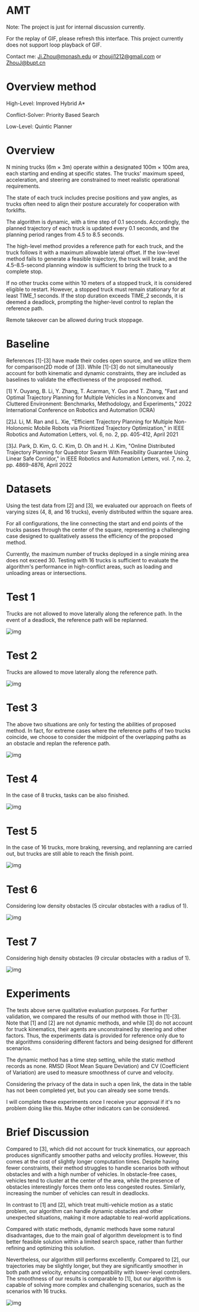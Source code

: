 # AMT

Note: The project is just for internal discussion currently.  
  
For the replay of GIF, please refresh this interface. This project currently does not support loop playback of GIF.  
  
Contact me: Ji.Zhou@monash.edu or zhouji1212@gmail.com or ZhouJ@bupt.cn  
  
# Overview method

High-Level: Improved Hybrid A*  
  
Conflict-Solver: Priority Based Search  
  
Low-Level: Quintic Planner  
  
# Overview

N mining trucks (6m × 3m) operate within a designated 100m × 100m area, each starting and ending at specific states. The trucks' maximum speed, acceleration, and steering are constrained to meet realistic operational requirements.  
  
The state of each truck includes precise positions and yaw angles, as trucks often need to align their posture accurately for cooperation with forklifts.  
  
The algorithm is dynamic, with a time step of 0.1 seconds. Accordingly, the planned trajectory of each truck is updated every 0.1 seconds, and the planning period ranges from 4.5 to 8.5 seconds.  
  
The high-level method provides a reference path for each truck, and the truck follows it with a maximum allowable lateral offset. If the low-level method fails to generate a feasible trajectory, the truck will brake, and the 4.5–8.5-second planning window is sufficient to bring the truck to a complete stop.  
  
If no other trucks come within 10 meters of a stopped truck, it is considered eligible to restart. However, a stopped truck must remain stationary for at least TIME_1 seconds. If the stop duration exceeds TIME_2 seconds, it is deemed a deadlock, prompting the higher-level control to replan the reference path.  
  
Remote takeover can be allowed during truck stoppage.
  
# Baseline

References [1]-[3] have made their codes open source, and we utilize them for comparison(2D mode of [3]). While [1]-[3] do not simultaneously account for both kinematic and dynamic constraints, they are included as baselines to validate the effectiveness of the proposed method.  
  
[1] Y. Ouyang, B. Li, Y. Zhang, T. Acarman, Y. Guo and T. Zhang, "Fast and Optimal Trajectory Planning for Multiple Vehicles in a Nonconvex and Cluttered Environment: Benchmarks, Methodology, and Experiments," 2022 International Conference on Robotics and Automation (ICRA)  
  
[2]J. Li, M. Ran and L. Xie, "Efficient Trajectory Planning for Multiple Non-Holonomic Mobile Robots via Prioritized Trajectory Optimization," in IEEE Robotics and Automation Letters, vol. 6, no. 2, pp. 405-412, April 2021  

[3]J. Park, D. Kim, G. C. Kim, D. Oh and H. J. Kim, "Online Distributed Trajectory Planning for Quadrotor Swarm With Feasibility Guarantee Using Linear Safe Corridor," in IEEE Robotics and Automation Letters, vol. 7, no. 2, pp. 4869-4876, April 2022
  
# Datasets

Using the test data from [2] and [3], we evaluated our approach on fleets of varying sizes (4, 8, and 16 trucks), evenly distributed within the square area.  
  
For all configurations, the line connecting the start and end points of the trucks passes through the center of the square, representing a challenging case designed to qualitatively assess the efficiency of the proposed method.  

Currently, the maximum number of trucks deployed in a single mining area does not exceed 30. Testing with 16 trucks is sufficient to evaluate the algorithm's performance in high-conflict areas, such as loading and unloading areas or intersections.
  
  
# Test 1

Trucks are not allowed to move laterally along the reference path. In the event of a deadlock, the reference path will be replanned.  

![img](https://github.com/Ji-Zhou/AMT/blob/main/git/4_1.gif)
  
# Test 2

Trucks are allowed to move laterally along the reference path.  

![img](https://github.com/Ji-Zhou/AMT/blob/main/git/4_2.gif)
  
# Test 3

The above two situations are only for testing the abilities of proposed method. In fact, for extreme cases where the reference paths of two trucks coincide, we choose to consider the midpoint of the overlapping paths as an obstacle and replan the reference path.  

![img](https://github.com/Ji-Zhou/AMT/blob/main/git/4_3.gif)
  
# Test 4

In the case of 8 trucks, tasks can be also finished.  

![img](https://github.com/Ji-Zhou/AMT/blob/main/git/8_1.gif)
  
# Test 5

In the case of 16 trucks, more braking, reversing, and replanning are carried out, but trucks are still able to reach the finish point.    

![img](https://github.com/Ji-Zhou/AMT/blob/main/git/16_1.gif)
  
# Test 6

Considering low density obstacles (5 circular obstacles with a radius of 1).    

![img](https://github.com/Ji-Zhou/AMT/blob/main/git/16_Low.gif)
  
# Test 7

Considering high density obstacles (9 circular obstacles with a radius of 1).    

![img](https://github.com/Ji-Zhou/AMT/blob/main/git/16_High.gif)
  
# Experiments

The tests above serve qualitative evaluation purposes. For further validation, we compared the results of our method with those in [1]-[3]. Note that [1] and [2] are not dynamic methods, and while [3] do not account for truck kinematics, their agents are unconstrained by steering and other factors. Thus, the experiments data is provided for reference only due to the algorithms considering different factors and being designed for different scenarios.   
     
The dynamic method has a time step setting, while the static method records as none.  RMSD (Root Mean Square Deviation) and CV (Coefficient of Variation) are used to measure smoothness of curve and velocity.  
  
Considering the privacy of the data in such a open link, the data in the table has not been completed yet, but you can already see some trends. 

I will complete these experiments once I receive your approval if it's no problem doing like this. Maybe other indicators can be considered.  


  
# Brief Discussion

Compared to [3], which did not account for truck kinematics, our approach produces significantly smoother paths and velocity profiles. However, this comes at the cost of slightly longer computation times. Despite having fewer constraints, their method struggles to handle scenarios both without obstacles and with a high number of vehicles. In obstacle-free cases, vehicles tend to cluster at the center of the area, while the presence of obstacles interestingly forces them onto less congested routes. Similarly, increasing the number of vehicles can result in deadlocks.  

In contrast to [1] and [2], which treat multi-vehicle motion as a static problem, our algorithm can handle dynamic obstacles and other unexpected situations, making it more adaptable to real-world applications.  

Compared with static methods, dynamic methods have some natural disadvantages, due to the main goal of algorithm development is to find better feasible solution within a limited search space, rather than further refining and optimizing this solution.  

Nevertheless, our algorithm still performs excellently. Compared to [2], our trajectories may be slightly longer, but they are significantly smoother in both path and velocity, enhancing compatibility with lower-level controllers. The smoothness of our results is comparable to [1], but our algorithm is capable of solving more complex and challenging scenarios, such as the scenarios with 16 trucks.  

![img](https://github.com/Ji-Zhou/AMT/blob/main/git/Figure3.png)
